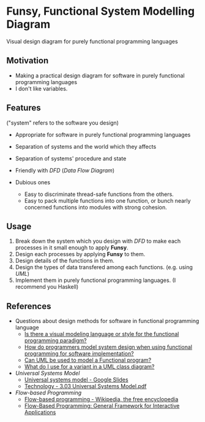 # Funsy, Functional System Modelling Diagram

Visual design diagram for purely functional programming languages


## Motivation

* Making a practical design diagram for software in purely functional
  programming languages
* I don't like variables.


## Features

("system" refers to the software you design)

* Appropriate for software in purely functional programming languages
* Separation of systems and the world which they affects
* Separation of systems' procedure and state
* Friendly with _DFD_ (_Data Flow Diagram_)

* Dubious ones
  * Easy to discriminate thread-safe functions from the others.
  * Easy to pack multiple functions into one function, or bunch nearly
    concerned functions into modules with strong cohesion.


## Usage

1. Break down the system which you design with _DFD_ to make each processes in
  it small enough to apply **Funsy**.
2. Design each processes by applying **Funsy** to them.
3. Design details of the functions in them.
4. Design the types of data transfered among each functions.
  (e.g. using _UML_)
5. Implement them in purely functional programming languages.
  (I recommend you Haskell)


## References

* Questions about design methods for software in functional programming language
  * [Is there a visual modeling language or style for the functional programming paradigm?](http://stackoverflow.com/questions/1364237/is-there-a-visual-modeling-language-or-style-for-the-functional-programming-para)
  * [How do programmers model system design when using functional programming for software implementation?](http://www.quora.com/How-do-programmers-model-system-design-when-using-functional-programming-for-software-implementation)
  * [Can UML be used to model a Functional program?](http://stackoverflow.com/questions/2457903/can-uml-be-used-to-model-a-functional-program)
  * [What do I use for a variant in a UML class diagram?](http://programmers.stackexchange.com/questions/263130/what-do-i-use-for-a-variant-in-a-uml-class-diagram) 
* _Universal Systems Model_
  * [Universal systems model - Google Slides](https://docs.google.com/presentation/d/131zyaZVb4ZW92XSlC24vFPFFh0j1jyI2upl9fHO04Lk/edit#slide=id.p18)
  * [Technology - 3.03 Universal Systems Model.pdf](http://www.wsfcs.k12.nc.us/cms/lib/NC01001395/Centricity/Domain/1555/3.03_Universal_Systems_Model.pdf)
* _Flow-based Programming_
  * [Flow-based programming - Wikipedia, the free encyclopedia](http://en.wikipedia.org/wiki/Flow-based_programming)
  * [Flow-Based Programming: General Framework for Interactive Applications](http://www.jpaulmorrison.com/fbp/scrmgr.htm)
